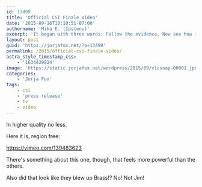 ```yaml
---
id: 13499
title: 'Official CSI Finale Video'
date: '2015-09-16T10:10:51-07:00'
authorname: 'Mika E. (Ipstenu)'
excerpt: 'It began with three words: Follow the evidence. Now see how it ends.'
layout: post
guid: 'https://jorjafox.net/?p=13499'
permalink: /2015/official-csi-finale-video/
astra_style_timestamp_css:
    - '1634429824'
image: 'https://static.jorjafox.net/wordpress/2015/09/vlcsnap-00001.jpg'
categories:
    - 'Jorja Fox'
tags:
    - csi
    - 'press release'
    - tv
    - video
---
```


In higher quality no less.

Here it is, region free:

https://vimeo.com/139483623

There's something about this one, though, that feels more powerful than the others.

Also did that look like they blew up Brass!? No! Not Jim!

